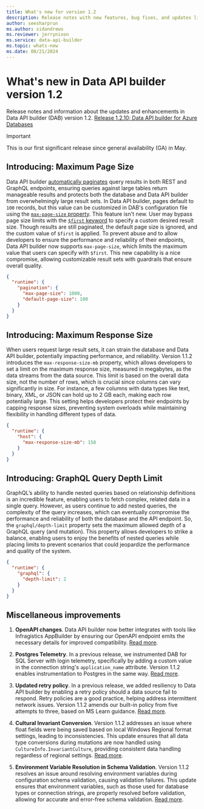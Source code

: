 ```yaml
---
title: What's new for version 1.2
description: Release notes with new features, bug fixes, and updates listed for the Data API builder version 1.2.
author: seesharprun
ms.author: sidandrews
ms.reviewer: jerrynixon
ms.service: data-api-builder
ms.topic: whats-new 
ms.date: 08/21/2024
---
```


# What's new in Data API builder version 1.2

Release notes and information about the updates and enhancements in Data API builder (DAB) version 1.2. [Release 1.2.10: Data API builder for Azure Databases](https://github.com/Azure/data-api-builder/releases/tag/v1.2.10) 

> [!IMPORTANT]
> This is our first significant release since general availability (GA) in May.

## Introducing: Maximum Page Size

Data API builder [automatically paginates](https://learn.microsoft.com/en-us/azure/data-api-builder/reference-configuration#pagination-runtime) query results in both REST and GraphQL endpoints, ensuring queries against large tables return manageable results and protects both the database and Data API builder from overwhelmingly large result sets. In Data API builder, pages default to `100` records, but this value can be customized in DAB's configuration file using the [`max-page-size` property](https://learn.microsoft.com/en-us/azure/data-api-builder/reference-configuration#default-page-size-pagination-runtime). This feature isn't new. User may bypass page size limits with the [`$first` keyword](https://learn.microsoft.com/en-us/azure/data-api-builder/rest#first-and-after) to specify a custom desired result size. Though results are still paginated, the default page size is ignored, and the custom value of `$first` is applied. To prevent abuse and to allow developers to ensure the performance and reliability of their endpoints, Data API builder now supports `max-page-size`, which limits the maximum value that users can specify with `$first`. This new capability is a nice compromise, allowing customizable result sets with guardrails that ensure overall quality.

```json
{
  "runtime": {
    "pagination": {
      "max-page-size": 1000, 
      "default-page-size": 100 
    }
  }
}
```

## Introducing: Maximum Response Size

When users request large result sets, it can strain the database and Data API builder, potentially impacting performance, and reliability. Version 1.1.2 introduces the `max-response-size-mb` property, which allows developers to set a limit on the maximum response size, measured in megabytes, as the data streams from the data source. This limit is based on the overall data size, not the number of rows, which is crucial since columns can vary significantly in size. For instance, a few columns with data types like text, binary, XML, or JSON can hold up to 2 GB each, making each row potentially large. This setting helps developers protect their endpoints by capping response sizes, preventing system overloads while maintaining flexibility in handling different types of data.

```json
{
  "runtime": {
    "host": {
      "max-response-size-mb": 158 
    }
  }
}
```

## Introducing: GraphQL Query Depth Limit

GraphQL’s ability to handle nested queries based on relationship definitions is an incredible feature, enabling users to fetch complex, related data in a single query. However, as users continue to add nested queries, the complexity of the query increases, which can eventually compromise the performance and reliability of both the database and the API endpoint. So, the `graphql/depth-limit` property sets the maximum allowed depth of a GraphQL query (and mutation). This property allows developers to strike a balance, enabling users to enjoy the benefits of nested queries while placing limits to prevent scenarios that could jeopardize the performance and quality of the system.

```json
{
  "runtime": {
    "graphql": {
      "depth-limit": 2
    }
  }
}
```

## Miscellaneous improvements

1. **OpenAPI changes**. Data API builder now better integrates with tools like Infragistics AppBuilder by ensuring our OpenAPI endpoint emits the necessary details for improved compatibility. [Read more](https://github.com/Azure/data-api-builder/issues/2212).

2. **Postgres Telemetry**. In a previous release, we instrumented DAB for SQL Server with login telemetry, specifically by adding a custom value in the connection string's `application_name` attribute. Version 1.1.2 enables instrumentation to Postgres in the same way. [Read more](https://github.com/Azure/data-api-builder/pull/2208).

3. **Updated retry policy**. In a previous release, we added resiliency to Data API builder by enabling a retry policy should a data source fail to respond. Retry policies are a good practice, helping address intermittent network issues. Version 1.1.2 amends our built-in policy from five attempts to three, based on MS Learn guidance. [Read more](https://github.com/Azure/data-api-builder/pull/2285).

4. **Cultural Invariant Conversion**. Version 1.1.2 addresses an issue where float fields were being saved based on local Windows Regional format settings, leading to inconsistencies. This update ensures that all data type conversions during mutations are now handled using `CultureInfo.InvariantCulture`, providing consistent data handling regardless of regional settings. [Read more](https://github.com/Azure/data-api-builder/pull/2316).

5. **Environment Variable Resolution in Schema Validation**. Version 1.1.2 resolves an issue around resolving environment variables during configuration schema validation, causing validation failures. This update ensures that environment variables, such as those used for database types or connection strings, are properly resolved before validation, allowing for accurate and error-free schema validation. [Read more](https://github.com/Azure/data-api-builder/pull/2316).